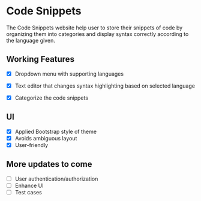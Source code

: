 # Code Snippets

The Code Snippets website help user to store their snippets of code by organizing them into categories and display syntax correctly according to the language given.

## Working Features

- [x] Dropdown menu with supporting languages

- [x] Text editor that changes syntax highlighting based on selected language

- [x] Categorize the code snippets

## UI

- [x] Applied Bootstrap style of theme
- [x] Avoids ambiguous layout
- [x] User-friendly

## More updates to come

- [ ] User authentication/authorization
- [ ] Enhance UI
- [ ] Test cases
